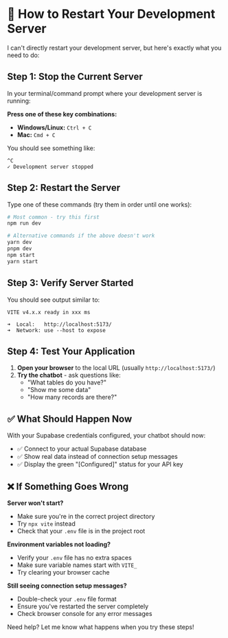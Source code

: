 # 🚀 How to Restart Your Development Server

I can't directly restart your development server, but here's exactly what you need to do:

## Step 1: Stop the Current Server
In your terminal/command prompt where your development server is running:

**Press one of these key combinations:**
- **Windows/Linux:** `Ctrl + C`
- **Mac:** `Cmd + C`

You should see something like:
```
^C
✓ Development server stopped
```

## Step 2: Restart the Server
Type one of these commands (try them in order until one works):

```bash
# Most common - try this first
npm run dev

# Alternative commands if the above doesn't work
yarn dev
pnpm dev
npm start
yarn start
```

## Step 3: Verify Server Started
You should see output similar to:
```
VITE v4.x.x ready in xxx ms

➜  Local:   http://localhost:5173/
➜  Network: use --host to expose
```

## Step 4: Test Your Application
1. **Open your browser** to the local URL (usually `http://localhost:5173/`)
2. **Try the chatbot** - ask questions like:
   - "What tables do you have?"
   - "Show me some data"
   - "How many records are there?"

## ✅ What Should Happen Now

With your Supabase credentials configured, your chatbot should now:
- ✅ Connect to your actual Supabase database
- ✅ Show real data instead of connection setup messages
- ✅ Display the green "[Configured]" status for your API key

## ❌ If Something Goes Wrong

**Server won't start?**
- Make sure you're in the correct project directory
- Try `npx vite` instead
- Check that your `.env` file is in the project root

**Environment variables not loading?**
- Verify your `.env` file has no extra spaces
- Make sure variable names start with `VITE_`
- Try clearing your browser cache

**Still seeing connection setup messages?**
- Double-check your `.env` file format
- Ensure you've restarted the server completely
- Check browser console for any error messages

Need help? Let me know what happens when you try these steps!